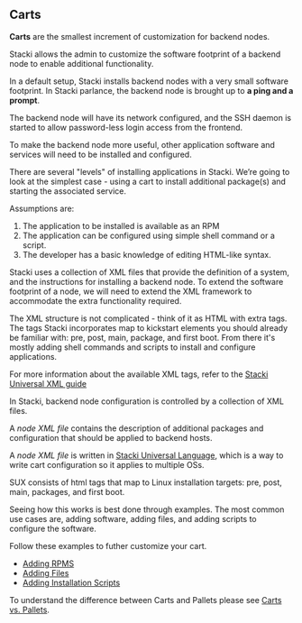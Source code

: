 ## Carts

**Carts** are the smallest increment of customization for backend nodes.

Stacki allows the admin to customize the software
footprint of a backend node to enable additional
functionality.

In a default setup, Stacki installs backend nodes with
a very small software footprint. In Stacki parlance, the
backend node is brought up to **a ping and a prompt**.

The backend node will have its network configured, and
the SSH daemon is started to allow password-less login access from
the frontend.

To make the backend node more useful, other application
software and services will need to be installed and
configured.

There are several "levels" of installing applications in Stacki.
We’re going to look at the simplest case - using a cart to install additional package(s) and starting the associated service.

Assumptions are:

1. The application to be installed is available as an RPM
2. The application can be configured using simple shell command
   or a script.
3. The developer has a basic knowledge of editing HTML-like syntax.

Stacki uses a collection of XML files that provide the definition
of a system, and the instructions for installing a backend node.
To extend the software footprint of a node, we will need to extend
the XML framework to accommodate the extra functionality
required.

The XML structure is not complicated - think of it as HTML with extra
tags. The tags Stacki incorporates map to kickstart elements you
should already be familiar with: pre, post, main, package, and first boot. From there it's mostly adding shell commands and scripts to install and configure applications.

For more information about the available XML tags, refer to the
[Stacki Universal XML guide](SUX)

In Stacki, backend node configuration is controlled by a collection of XML
files.

A *node XML file* contains the description of additional packages and
configuration that should be applied to backend hosts.

A *node XML file* is written in [Stacki Universal Language](SUX), which is a way to write cart configuration so it applies to multiple OSs.

SUX consists of html tags that map to Linux installation targets: pre, post, main, packages, and first boot.

Seeing how this works is best done through examples. The most common use cases are, adding software, adding files, and adding scripts to configure the software.

Follow these examples to futher customize your cart.

* [Adding RPMS](Adding-RPMS)
* [Adding Files](Adding-Files)
* [Adding Installation Scripts](Adding-Scripts)

To understand the difference between Carts and Pallets please see [Carts vs. Pallets](Carts-vs-Pallets).
